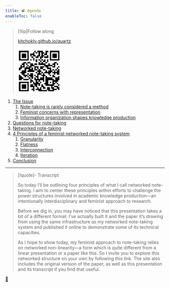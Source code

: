 ```yaml
---
title: 📽️ Agenda
enableToc: false
---
```



 > 
 > \[!tip\]Follow along
 > 
 > [kitchokly.github.io/quartz](https://kitchokly.github.io/quartz/) 
 > 
 > ![Screenshot 2023-04-12 at 16.12.29.png](Screenshot%202023-04-12%20at%2016.12.29.png)

1. [The Issue](!3%20Note-taking%20is%20rarely%20considered%20a%20method.md)
   1. [Note-taking is rarely considered a method](!3%20Note-taking%20is%20rarely%20considered%20a%20method.md)
   1. [Feminist concerns with representation](!4%20Feminist%20concerns%20with%20representation.md)
   1. [Information organization shapes knowledge production](!5%20Information%20organization%20shapes%20knowledge%20production.md)
1. [Questions for note-taking](!6%20Questions%20for%20note-taking.md)
1. [Networked note-taking](!7%20Networked%20note-taking.md)
1. [4 Principles of a feminist networked note-taking system](!8%204%20Principles%20of%20a%20feminist%20networked%20note-taking%20system.md)
   1. [Granularity](!8a%20Granularity.md)
   1. [Flatness](!8b%20Flatness.md)
   1. [Interconnection](!8c%20Interconnection.md)
   1. [Iteration](!8d%20Iteration.md)
1. [Conclusion](!9%20Conclusion.md)

---

 > 
 > \[!quote\]- Transcript
 > 
 > So today I’ll be outlining four principles of what I call networked note-taking. I aim to center these principles within efforts to challenge the power structures involved in academic knowledge production—an intentionally interdisciplinary and feminist approach to research.
 > 
 > Before we dig in, you may have noticed that this presentation takes a bit of a different format: I’ve actually built it and the paper it’s drawing from using the same infrastructure as my networked note-taking system and published it online to demonstrate some of its technical capacities.
 > 
 > As I hope to show today, my feminist approach to note-taking relies on networked non-linearity—a form which is quite different from a linear presentation or a paper like this. So I invite you to explore this networked structure on your own by following this link. The site also includes the original version of the paper, as well as this presentation and its transcript if you find that useful.

[📖](@1%20Developing%20a%20feminist%20note-taking%20system.md)

